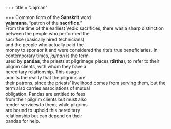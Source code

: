 +++
title = "Jajman"

+++
Common form of the **Sanskrit** word  
**yajamana**, “patron of the **sacrifice**.”  
From the time of the earliest Vedic sacrifices, there was a sharp distinction  
between the people who performed the  
sacrifice (basically hired technicians)  
and the people who actually paid the  
money to sponsor it and were considered the rite’s true beneficiaries. In contemporary times, *jajman* is the term  
used by **pandas**, the priests at pilgrimage places (**tirtha**), to refer to their pilgrim clients, with whom they have a  
hereditary relationship. This usage  
admits the reality that the pilgrims are  
their patrons, since the priests’ livelihood comes from serving them, but the  
term also carries associations of mutual  
obligation. Pandas are entitled to fees  
from their pilgrim clients but must also  
render services to them, while pilgrims  
are bound to uphold this hereditary  
relationship but can depend on their  
pandas for help.